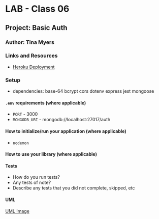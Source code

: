 # LAB - Class 06

## Project: Basic Auth

### Author: Tina Myers

### Links and Resources

- [Heroku Deployment](https://tinamyers-basic-auth.herokuapp.com/)

### Setup

- dependencies: base-64 bcrypt cors dotenv express jest mongoose

#### `.env` requirements (where applicable)

- `PORT` - 3000
- `MONGODB_URI` - mongodb://localhost:27017/auth

#### How to initialize/run your application (where applicable)

- `nodemon`

#### How to use your library (where applicable)

#### Tests

- How do you run tests?
- Any tests of note?
- Describe any tests that you did not complete, skipped, etc

#### UML

[UML Image](umlImg.png)